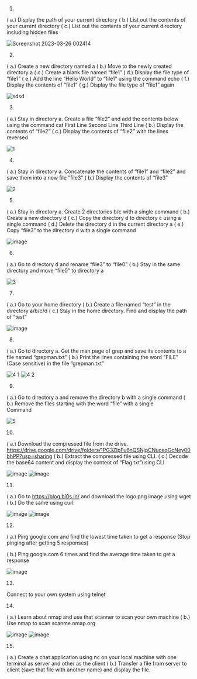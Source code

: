 1.
( a.) Display the path of your current directory
( b.) List out the contents of your current directory
( c.) List out the contents of your current directory including hidden files

![Screenshot 2023-03-26 002414](https://user-images.githubusercontent.com/128312503/227739891-4ab87daa-d2fd-47df-be63-8ba3c9a2e4a1.jpg)


2.
( a.) Create a new directory named a
( b.) Move to the newly created directory a 
( c.) Create a blank file named “file1”
( d.) Display the file type of “file1”
( e.) Add the line “Hello World” to “file1” using the command echo
( f.) Display the contents of “file1”
( g.) Display the file type of “file1” again

![sdsd](https://user-images.githubusercontent.com/128312503/227740698-1fdb9b7b-d9ba-4416-999d-5869313770fa.png)


3.
( a.) Stay in directory a. Create a file “file2” and add the contents below using the  command cat
First Line Second Line Third Line
( b.) Display the contents of “file2”
( c.) Display the contents of “file2” with the lines reversed

![1](https://user-images.githubusercontent.com/128312503/227740729-53a30dd8-3e0a-445c-af14-ef741f3c6bec.png)



4.
( a.) Stay in directory a. Concatenate the contents of “file1” and “file2” and save them into a new file “file3”
( b.) Display the contents of “file3”

![2](https://user-images.githubusercontent.com/128312503/227756077-ed7a181f-b82e-4e9c-9fc1-3d278b017b4a.png)




5.
( a.) Stay in directory a. Create 2 directories b/c with a single command 
( b.) Create a new directory d
( c.) Copy the directory d to directory c using a single command
( d.) Delete the directory d in the current directory a
( e.) Copy “file3” to the directory d with a single command

![image](https://user-images.githubusercontent.com/128312503/227756102-76a72464-390f-401f-bf58-4accf5a86d3b.png)




6.
( a.) Go to directory d and rename “file3” to “file0”
( b.) Stay in the same directory and move “file0” to directory a

![3](https://user-images.githubusercontent.com/128312503/227756119-4aa4e88b-b799-417d-9151-0be1f27da52f.png)




7.
( a.) Go to your home directory
( b.) Create a file named “test” in the directory a/b/c/d
( c.) Stay in the home directory. Find and display the path of “test”

![image](https://user-images.githubusercontent.com/128312503/227756235-f4b6ecd0-ac0e-4a54-bd33-94d853dc90d7.png)




8.
( a.) Go to directory a. Get the man page of grep and save its contents to a file named “grepman.txt”
( b.) Print the lines containing the word “FILE” (Case sensitive) in the file “grepman.txt”

![4 1](https://user-images.githubusercontent.com/128312503/227756257-eed0fb79-e5bf-49e2-9762-d5b7d29cb5bb.png)
![4 2](https://user-images.githubusercontent.com/128312503/227756259-9e440c0b-7ac4-43c2-a00e-7e166b0fa297.png)




9.
( a.) Go to directory a and remove the directory b with a single command
( b.) Remove the files starting with the word “file” with a single	
Command

![5](https://user-images.githubusercontent.com/128312503/227756278-35f408b3-5c0d-4224-91a6-0b2404e27579.png)




10.
( a.) Download the compressed file from the drive. https://drive.google.com/drive/folders/1PG3ZlpFu6nQSNjpCNuceoGcNey00bhPP?usp=sharing
( b.) Extract the compressed file using CLI. 
( c.) Decode the base64 content and display the content of “Flag.txt”using CLI

![image](https://user-images.githubusercontent.com/128312503/227757197-d1781605-ecb7-4013-8e8a-560e4c98b8ee.png)
![image](https://user-images.githubusercontent.com/128312503/227757280-067414fa-688b-4c4c-b42f-e9159307dd56.png)




11.
( a.) Go to https://blog.bi0s.in/  and download the logo.png image using wget
( b.) Do the same using curl

![image](https://user-images.githubusercontent.com/128312503/227756864-a6613329-fe0a-47d2-bb11-426bb4c4b45b.png)
![image](https://user-images.githubusercontent.com/128312503/227756868-5e2342d6-492e-4ba8-a0e5-e3593411a5bd.png)



12.
( a.) Ping google.com and find the lowest time taken to get a response (Stop pinging after getting 5 responses)

( b.) Ping google.com 6 times and find the average time taken to get a response

![image](https://user-images.githubusercontent.com/128312503/227756294-024f60d0-ce87-4de5-b97b-2bc995612243.png)




13. 
Connect to your own system using telnet




14.
( a.) Learn about nmap and use that scanner to scan your own machine
( b.) Use nmap to scan scanme.nmap.org

![image](https://user-images.githubusercontent.com/128312503/227756306-1451dc12-86cb-4a60-9611-517829a1f411.png)
![image](https://user-images.githubusercontent.com/128312503/227758095-0ea5d959-151e-4783-98b0-e67e9831748e.png)




15.
( a.) Create a chat application using nc on your local machine with one terminal as server and other as the client
( b.) Transfer a file from server to client (save that file with another name) and display the file.
